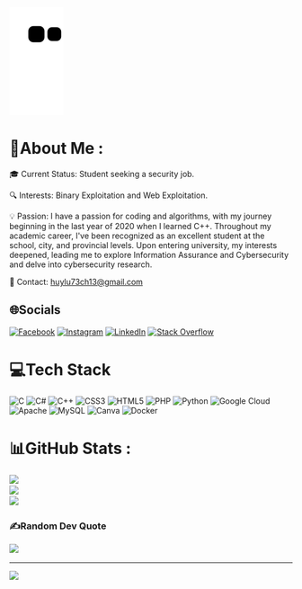 ![snake gif](https://github.com/Huylu-73ch13/Huylu-73ch13/blob/output/github-contribution-grid-snake.svg)
# 💫About Me :
🎓 Current Status: Student seeking a security job.

🔍 Interests: Binary Exploitation and Web Exploitation.

💡 Passion: I have a passion for coding and algorithms, with my journey beginning in the last year of 2020 when I learned C++. Throughout my academic career, I've been recognized as an excellent student at the school, city, and provincial levels. Upon entering university, my interests deepened, leading me to explore Information Assurance and Cybersecurity and delve into cybersecurity research.

📧 Contact: huylu73ch13@gmail.com

## 🌐Socials
[![Facebook](https://img.shields.io/badge/Facebook-%231877F2.svg?logo=Facebook&logoColor=white)](https://facebook.com/https://www.facebook.com/huyhoang2604bt/) [![Instagram](https://img.shields.io/badge/Instagram-%23E4405F.svg?logo=Instagram&logoColor=white)](https://instagram.com/https://www.instagram.com/nhh2604/) [![LinkedIn](https://img.shields.io/badge/LinkedIn-%230077B5.svg?logo=linkedin&logoColor=white)](https://linkedin.com/in/https://www.linkedin.com/in/nguy%E1%BB%85n-ho%C3%A0ng-830b6731a/) [![Stack Overflow](https://img.shields.io/badge/-Stackoverflow-FE7A16?logo=stack-overflow&logoColor=white)](https://stackoverflow.com/users/https://stackoverflow.com/users/17001781/ho%c3%a0ng-nguy%e1%bb%85n) 

# 💻Tech Stack
![C](https://img.shields.io/badge/c-%2300599C.svg?style=flat&logo=c&logoColor=white) ![C#](https://img.shields.io/badge/c%23-%23239120.svg?style=flat&logo=c-sharp&logoColor=white) ![C++](https://img.shields.io/badge/c++-%2300599C.svg?style=flat&logo=c%2B%2B&logoColor=white) ![CSS3](https://img.shields.io/badge/css3-%231572B6.svg?style=flat&logo=css3&logoColor=white) ![HTML5](https://img.shields.io/badge/html5-%23E34F26.svg?style=flat&logo=html5&logoColor=white) ![PHP](https://img.shields.io/badge/php-%23777BB4.svg?style=flat&logo=php&logoColor=white) ![Python](https://img.shields.io/badge/python-3670A0?style=flat&logo=python&logoColor=ffdd54) ![Google Cloud](https://img.shields.io/badge/Google%20Cloud-%234285F4.svg?style=flat&logo=google-cloud&logoColor=white) ![Apache](https://img.shields.io/badge/apache-%23D42029.svg?style=flat&logo=apache&logoColor=white) ![MySQL](https://img.shields.io/badge/mysql-%2300f.svg?style=flat&logo=mysql&logoColor=white) ![Canva](https://img.shields.io/badge/Canva-%2300C4CC.svg?style=flat&logo=Canva&logoColor=white) ![Docker](https://img.shields.io/badge/docker-%230db7ed.svg?style=flat&logo=docker&logoColor=white)
# 📊GitHub Stats :
![](https://github-readme-stats.vercel.app/api?username=Huylu-73ch13&theme=tokyonight&hide_border=false&include_all_commits=false&count_private=false)<br/>
![](https://github-readme-streak-stats.herokuapp.com/?user=Huylu-73ch13&theme=tokyonight&hide_border=false)<br/>
![](https://github-readme-stats.vercel.app/api/top-langs/?username=Huylu-73ch13&theme=tokyonight&hide_border=false&include_all_commits=false&count_private=false&layout=compact)

### ✍️Random Dev Quote
![](https://quotes-github-readme.vercel.app/api?type=horizontal&theme=light)

---
[![](https://visitcount.itsvg.in/api?id=Huylu-73ch13&icon=6&color=0)](https://visitcount.itsvg.in)
